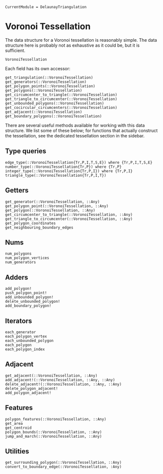 ```@meta
CurrentModule = DelaunayTriangulation
```

# Voronoi Tessellation 

The data structure for a Voronoi tessellation is reasonably simple. The data structure here is probably not as exhaustive as it could be, but it is sufficient.

```@docs 
VoronoiTessellation 
```

Each field has its own accessor:

```@docs 
get_triangulation(::VoronoiTessellation) 
get_generators(::VoronoiTessellation) 
get_polygon_points(::VoronoiTessellation)
get_polygons(::VoronoiTessellation) 
get_circumcenter_to_triangle(::VoronoiTessellation)
get_triangle_to_circumcenter(::VoronoiTessellation) 
get_unbounded_polygons(::VoronoiTessellation) 
get_cocircular_circumcenters(::VoronoiTessellation) 
get_adjacent(::VoronoiTessellation) 
get_boundary_polygons(::VoronoiTessellation) 
```

There are several useful methods available for working with this data structure. We list some of these below; for functions that actually construct the tessellation, see the dedicated tessellation section in the sidebar.

## Type queries 

```@docs 
edge_type(::VoronoiTessellation{Tr,P,I,T,S,E}) where {Tr,P,I,T,S,E}
number_type(::VoronoiTessellation{Tr,P}) where {Tr,P}
integer_type(::VoronoiTessellation{Tr,P,I}) where {Tr,P,I}
triangle_type(::VoronoiTessellation{Tr,P,I,T})
```

## Getters 

```@docs 
get_generator(::VoronoiTessellation, ::Any)
get_polygon_point(::VoronoiTessellation, ::Any)
get_polygon(::VoronoiTessellation, ::Any)
get_circumcenter_to_triangle(::VoronoiTessellation, ::Any)
get_triangle_to_circumcenter(::VoronoiTessellation, ::Any)
get_polygon_coordinates 
get_neighbouring_boundary_edges 
```

## Nums 

```@docs 
num_polygons 
num_polygon_vertices 
num_generators 
``` 

## Adders 

```@docs
add_polygon! 
push_polygon_point! 
add_unbounded_polygon! 
delete_unbounded_polygon! 
add_boundary_polygon! 
```

## Iterators 

```@docs 
each_generator 
each_polygon_vertex 
each_unbounded_polygon 
each_polygon 
each_polygon_index 
```

## Adjacent 

```@docs 
get_adjacent(::VoronoiTessellation, ::Any)
add_adjacent!(::VoronoiTessellation, ::Any, ::Any)
delete_adjacent!(::VoronoiTessellation, ::Any, ::Any)
delete_polygon_adjacent!
add_polygon_adjacent!
```

## Features 

```@docs 
polygon_features(::VoronoiTessellation, ::Any)
get_area
get_centroid 
polygon_bounds(::VoronoiTessellation, ::Any)
jump_and_march(::VoronoiTessellation, ::Any)
```

## Utilities 

```@docs 
get_surrounding_polygon(::VoronoiTessellation, ::Any)
convert_to_boundary_edge(::VoronoiTessellation, :Any)
```